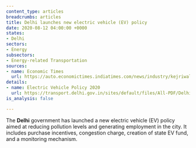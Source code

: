 ```yaml
---
content_type: articles
breadcrumbs: articles
title: Delhi launches new electric vehicle (EV) policy
date: 2020-08-12 04:00:00 +0000
states:
- Delhi
sectors:
- Energy
subsectors:
- Energy-related Transportation
sources:
- name: Economic Times
  url: https://auto.economictimes.indiatimes.com/news/industry/kejriwal-launches-delhi-electric-vehicle-policy-says-it-will-boost-economy/77410709
details:
- name: Electric Vehicle Policy 2020
  url: https://transport.delhi.gov.in/sites/default/files/All-PDF/Delhi_Electric_Vehicles_Policy_2020.pdf
is_analysis: false

---
```

The **Delhi** government has launched a new electric vehicle (EV) policy aimed at reducing pollution levels and generating employment in the city. It includes purchase incentives, congestion charge, creation of state EV fund, and a monitoring mechanism.